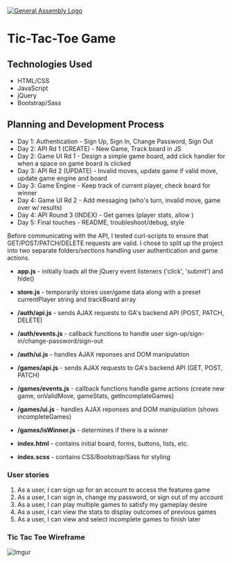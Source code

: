 [![General Assembly Logo](https://camo.githubusercontent.com/1a91b05b8f4d44b5bbfb83abac2b0996d8e26c92/687474703a2f2f692e696d6775722e636f6d2f6b6538555354712e706e67)](https://generalassemb.ly/education/web-development-immersive)

# Tic-Tac-Toe Game

## Technologies Used
- HTML/CSS
- JavaScript
- jQuery
- Bootstrap/Sass

## Planning and Development Process
- Day 1: Authentication - Sign Up, Sign In, Change Password, Sign Out
- Day 2: API Rd 1 (CREATE) - New Game, Track board in JS
- Day 2: Game UI Rd 1 - Design a simple game board, add click handler for when a space on game board is clicked
- Day 3: API Rd 2 (UPDATE) - Invalid moves, update game if valid move, update game engine and board
- Day 3: Game Engine - Keep track of current player, check board for winner
- Day 4: Game UI Rd 2 - Add messaging (who's turn, invalid move, game over w/ results)
- Day 4: API Round 3 (INDEX) - Get games (player stats, allow )
- Day 5: Final touches - README, troubleshoot/debug, style

Before communicating with the API, I tested curl-scripts to ensure that GET/POST/PATCH/DELETE requests are valid.
I chose to split up the project into two separate folders/sections handling user authentication and game actions.

  - **app.js** - initially loads all the jQuery event listeners ('click', 'submit') and hide()
  - **store.js** - temporarily stores user/game data along with a preset currentPlayer string and trackBoard array

  - **/auth/api.js** - sends AJAX requests to GA's backend API (POST, PATCH, DELETE)
  - **/auth/events.js** - callback functions to handle user sign-up/sign-in/change-password/sign-out
  - **/auth/ui.js** - handles AJAX reponses and DOM manipulation

  - **/games/api.js** - sends AJAX requests to GA's backend API (GET, POST, PATCH)
  - **/games/events.js** - callback functions handle game actions (create new game, onValidMove, gameStats, getIncomplateGames)
  - **/games/ui.js** - handles AJAX reponses and DOM manipulation (shows incompleteGames)
  - **/games/isWinner.js** - determines if there is a winner

  - **index.html** - contains initial board, forms, buttons, lists, etc.
  - **index.scss** - contains CSS/Bootstrap/Sass for styling

### User stories

1) As a user, I can sign up for an account to access the features game
2) As a user, I can sign in, change my password, or sign out of my account
3) As a user, I can play multiple games to satisfy my gameplay desire
4) As a user, I can view the stats to display outcomes of previous games
5) As a user, I can view and select incomplete games to finish later

### Tic Tac Toe Wireframe
![Imgur](https://i.imgur.com/dejXrYX.jpg "TicTacToe Wireframe")
